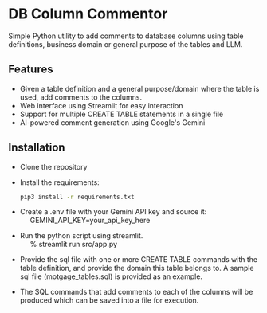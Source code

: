 # DB Column Commentor

Simple Python utility to add comments to database columns using table definitions, business domain or general purpose of the tables and LLM.

## Features

- Given a table definition and a general purpose/domain where the table is used, add comments to the columns.
- Web interface using Streamlit for easy interaction
- Support for multiple CREATE TABLE statements in a single file
- AI-powered comment generation using Google's Gemini

## Installation
 - Clone the repository
 - Install the requirements:
   ```bash
   pip3 install -r requirements.txt
   ```
 - Create a .env file with your Gemini API key and source it:  
&nbsp;&nbsp;&nbsp;&nbsp;&nbsp;GEMINI_API_KEY=your_api_key_here
 
 - Run the python script using streamlit.   
&nbsp;&nbsp;&nbsp;&nbsp;&nbsp;% streamlit run src/app.py

 - Provide the sql file with one or more CREATE TABLE commands with the table definition, and provide the domain this table belongs to. A sample sql file (motgage_tables.sql) is provided as an example.
 - The SQL commands that add comments to each of the columns will be produced which can be saved into a file for execution.
